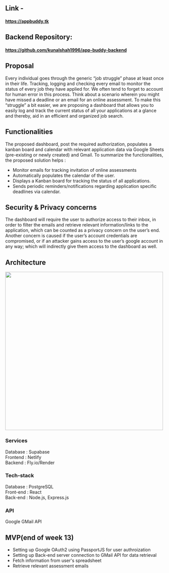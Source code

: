 ## Link -
#### https://appbuddy.tk

## Backend Repository:
#### https://github.com/kunalshah1996/app-buddy-backend

## Proposal

Every individual goes through the generic “job struggle” phase at least once in their life. Tracking, logging and checking every email to monitor the status of every job they have applied for. We often tend to forget to account for human error in this process. Think about a scenario wherein you might have missed a deadline or an email for an online assessment. To make this “struggle” a bit easier, we are proposing a dashboard that allows you to easily log and track the current status of all your applications at a glance and thereby, aid in an efficient and organized job search.

## Functionalities

The proposed dashboard, post the required authorization, populates a kanban board and calendar with relevant application data via Google Sheets (pre-existing or newly created) and Gmail. To summarize the functionalities, the proposed solution helps :

- Monitor emails for tracking invitation of online assessments
- Automatically populates the calendar of the user.
- Displays a Kanban board for tracking the status of all applications.
- Sends periodic reminders/notifications regarding application specific deadlines via calendar.

## Security & Privacy concerns

The dashboard will require the user to authorize access to their inbox, in order to filter the emails and retrieve relevant information/links to the application, which can be counted as a privacy concern on the user’s end.
Another concern is caused if the user’s account credentials are compromised, or if an attacker gains access to the user’s google account in any way; which will indirectly give them access to the dashboard as well.

## Architecture

<img src = "Architecture.png" width = "500">

### Services

Database : Supabase <br />
Frontend : Netlify <br />
Backend : Fly.io/Render <br />

### Tech-stack

Database : PostgreSQL <br />
Front-end : React <br />
Back-end : Node.js, Express.js <br />

### API

Google GMail API

## MVP(end of week 13)

- Setting up Google OAuth2 using PassportJS for user authroization
- Setting up Back-end server connection to GMail API for data retrieval
- Fetch information from user's spreadsheet
- Retrieve relevant assessment emails
